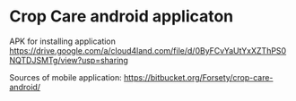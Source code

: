 # Crop Care android applicaton

APK for installing application
https://drive.google.com/a/cloud4land.com/file/d/0ByFCvYaUtYxXZThPS0NQTDJSMTg/view?usp=sharing

Sources of mobile application: https://bitbucket.org/Forsety/crop-care-android/
